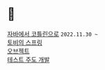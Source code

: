 # 👣

[자바에서 코틀린으로](https://github.com/jdalma/java-to-kotlin) `2022.11.30 ~ `  
[토비의 스프링](https://github.com/jdalma/tobyspringin5)  
[오브젝트](https://github.com/jdalma/object)  
[테스트 주도 개발](https://github.com/jdalma/tdd)  
